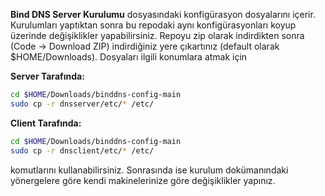 **Bind DNS Server Kurulumu** dosyasındaki konfigürasyon dosyalarını içerir. Kurulumları yaptıktan sonra bu repodaki aynı konfigürasyonları koyup üzerinde değişiklikler yapabilirsiniz. Repoyu zip olarak indirdikten sonra (Code -> Download ZIP) indirdiğiniz yere çıkartınız (default olarak $HOME/Downloads). Dosyaları ilgili konumlara atmak için

**Server Tarafında:**

```bash
cd $HOME/Downloads/binddns-config-main
sudo cp -r dnsserver/etc/* /etc/
```

**Client Tarafında:**

```bash
cd $HOME/Downloads/binddns-config-main
sudo cp -r dnsclient/etc/* /etc/
```

komutlarını kullanabilirsiniz. Sonrasında ise kurulum dokümanındaki yönergelere göre kendi makinelerinize göre değişiklikler yapınız.
